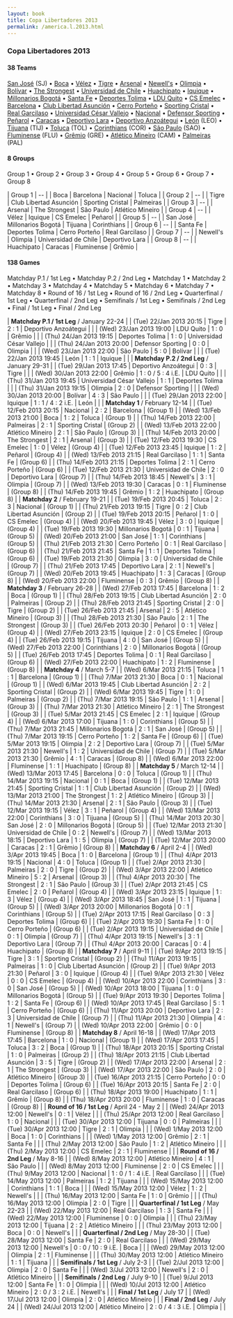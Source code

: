 ```yaml
---
layout: book
title: Copa Libertadores 2013
permalink: /america.l.2013.html
---
```



### Copa Libertadores 2013


#### 38 Teams


 [San José](bo.html#sanjose) (SJ)   •  [Boca](ar.html#bocajuniors)    •  [Vélez](ar.html#velez)    •  [Tigre](ar.html#tigre)    •  [Arsenal](ar.html#arsenalsarandi)    •  [Newell's](ar.html#newells)    •  [Olimpia](py.html#olimpia)    •  [Bolívar](bo.html#bolivar)    •  [The Strongest](bo.html#thestrongest)    •  [Universidad de Chile](cl.html#udechile)    •  [Huachipato](cl.html#huachipato)    •  [Iquique](cl.html#iquique)    •  [Millonarios Bogotá](co.html#millonarios)    •  [Santa Fe](co.html#santafe)    •  [Deportes Tolima](co.html#deportestolima)    •  [LDU Quito](ec.html#ligadequito)    •  [CS Emelec](ec.html#emelec)    •  [Barcelona](ec.html#barcelonaguayaquil)    •  [Club Libertad Asunción](py.html#libertad)    •  [Cerro Porteño](py.html#porteno)    •  [Sporting Cristal](pe.html#sportingcristal)    •  [Real Garcilaso](pe.html#realgarcilaso)    •  [Universidad César Vallejo](pe.html#trujillo)    •  [Nacional](uy.html#nacional)    •  [Defensor Sporting](uy.html#defensorsporting)    •  [Peñarol](uy.html#penarol)    •  [Caracas](ve.html#caracas)    •  [Deportivo Lara](ve.html#deportivolara)    •  [Deportivo Anzoátegui](ve.html#deportivoanzoategui)    •  [León](mx.html#leon) (LEO)   •  [Tijuana](mx.html#tijuana) (TIJ)   •  [Toluca](mx.html#toluca) (TOL)   •  [Corinthians](br.html#corinthians) (COR)   •  [São Paulo](br.html#saopaulo) (SAO)   •  [Fluminense](br.html#fluminense) (FLU)   •  [Grêmio](br.html#gremio) (GRE)   •  [Atlético Mineiro](br.html#atleticomg) (CAM)   •  [Palmeiras](br.html#palmeiras) (PAL)  



#### 8 Groups

 Group 1 •  Group 2 •  Group 3 •  Group 4 •  Group 5 •  Group 6 •  Group 7 •  Group 8

| Group 1 | -- |  | Boca  | Barcelona  | Nacional  | Toluca  |
| Group 2 | -- |  | Tigre  | Club Libertad Asunción  | Sporting Cristal  | Palmeiras  |
| Group 3 | -- |  | Arsenal  | The Strongest  | São Paulo  | Atlético Mineiro  |
| Group 4 | -- |  | Vélez  | Iquique  | CS Emelec  | Peñarol  |
| Group 5 | -- |  | San José  | Millonarios Bogotá  | Tijuana  | Corinthians  |
| Group 6 | -- |  | Santa Fe  | Deportes Tolima  | Cerro Porteño  | Real Garcilaso  |
| Group 7 | -- |  | Newell's  | Olimpia  | Universidad de Chile  | Deportivo Lara  |
| Group 8 | -- |  | Huachipato  | Caracas  | Fluminense  | Grêmio  |

 



#### 138 Games

 Matchday P.1  /  1st Leg •  Matchday P.2  /  2nd Leg •  Matchday 1 •  Matchday 2 •  Matchday 3 •  Matchday 4 •  Matchday 5 •  Matchday 6 •  Matchday 7 •  Matchday 8 •  Round of 16 / 1st Leg •  Round of 16 / 2nd Leg •  Quarterfinal / 1st Leg •  Quarterfinal / 2nd Leg •  Semifinals  / 1st Leg •  Semifinals  / 2nd Leg •  Final / 1st Leg •  Final / 2nd Leg


| **Matchday P.1  /  1st Leg** / January 22-24 |
| (Tue) 22/Jan 2013 20:15 | Tigre | 2 : 1 | Deportivo Anzoátegui |  |
| (Wed) 23/Jan 2013 19:00 | LDU Quito | 1 : 0 | Grêmio |  |
| (Thu) 24/Jan 2013 19:15 | Deportes Tolima | 1 : 0 | Universidad César Vallejo |  |
| (Thu) 24/Jan 2013 20:00 | Defensor Sporting | 0 : 0 | Olimpia |  |
| (Wed) 23/Jan 2013 22:00 | São Paulo | 5 : 0 | Bolívar |  |
| (Tue) 22/Jan 2013 19:45 | León | 1 : 1 | Iquique |  |
| **Matchday P.2  /  2nd Leg** / January 29-31 |
| (Tue) 29/Jan 2013 17:45 | Deportivo Anzoátegui | 0 : 3 | Tigre |  |
| (Wed) 30/Jan 2013 22:00 | Grêmio | 1 : 0 / 5 : 4 i.E. | LDU Quito |  |
| (Thu) 31/Jan 2013 19:45 | Universidad César Vallejo | 1 : 1 | Deportes Tolima |  |
| (Thu) 31/Jan 2013 19:15 | Olimpia | 2 : 0 | Defensor Sporting |  |
| (Wed) 30/Jan 2013 20:00 | Bolívar | 4 : 3 | São Paulo |  |
| (Tue) 29/Jan 2013 22:00 | Iquique | 1 : 1 / 4 : 2 i.E. | León |  |
| **Matchday 1** / February 12-14 |
| (Tue) 12/Feb 2013 20:15 | Nacional | 2 : 2 | Barcelona | (Group 1) |
| (Wed) 13/Feb 2013 21:00 | Boca | 1 : 2 | Toluca | (Group 1) |
| (Thu) 14/Feb 2013 22:00 | Palmeiras | 2 : 1 | Sporting Cristal | (Group 2) |
| (Wed) 13/Feb 2013 22:00 | Atlético Mineiro | 2 : 1 | São Paulo | (Group 3) |
| (Thu) 14/Feb 2013 20:00 | The Strongest | 2 : 1 | Arsenal | (Group 3) |
| (Tue) 12/Feb 2013 19:30 | CS Emelec | 1 : 0 | Vélez | (Group 4) |
| (Tue) 12/Feb 2013 23:45 | Iquique | 1 : 2 | Peñarol | (Group 4) |
| (Wed) 13/Feb 2013 21:15 | Real Garcilaso | 1 : 1 | Santa Fe | (Group 6) |
| (Thu) 14/Feb 2013 21:15 | Deportes Tolima | 2 : 1 | Cerro Porteño | (Group 6) |
| (Tue) 12/Feb 2013 21:30 | Universidad de Chile | 2 : 0 | Deportivo Lara | (Group 7) |
| (Thu) 14/Feb 2013 18:45 | Newell's | 3 : 1 | Olimpia | (Group 7) |
| (Wed) 13/Feb 2013 19:30 | Caracas | 0 : 1 | Fluminense | (Group 8) |
| (Thu) 14/Feb 2013 19:45 | Grêmio | 1 : 2 | Huachipato | (Group 8) |
| **Matchday 2** / February 19-21 |
| (Tue) 19/Feb 2013 20:45 | Toluca | 2 : 3 | Nacional | (Group 1) |
| (Thu) 21/Feb 2013 19:15 | Tigre | 0 : 2 | Club Libertad Asunción | (Group 2) |
| (Tue) 19/Feb 2013 20:15 | Peñarol | 1 : 0 | CS Emelec | (Group 4) |
| (Wed) 20/Feb 2013 19:45 | Vélez | 3 : 0 | Iquique | (Group 4) |
| (Tue) 19/Feb 2013 19:30 | Millonarios Bogotá | 0 : 1 | Tijuana | (Group 5) |
| (Wed) 20/Feb 2013 21:00 | San José | 1 : 1 | Corinthians | (Group 5) |
| (Thu) 21/Feb 2013 21:30 | Cerro Porteño | 0 : 1 | Real Garcilaso | (Group 6) |
| (Thu) 21/Feb 2013 21:45 | Santa Fe | 1 : 1 | Deportes Tolima | (Group 6) |
| (Tue) 19/Feb 2013 21:30 | Olimpia | 3 : 0 | Universidad de Chile | (Group 7) |
| (Thu) 21/Feb 2013 17:45 | Deportivo Lara | 2 : 1 | Newell's | (Group 7) |
| (Wed) 20/Feb 2013 19:45 | Huachipato | 1 : 3 | Caracas | (Group 8) |
| (Wed) 20/Feb 2013 22:00 | Fluminense | 0 : 3 | Grêmio | (Group 8) |
| **Matchday 3** / February 26-28 |
| (Wed) 27/Feb 2013 17:45 | Barcelona | 1 : 2 | Boca | (Group 1) |
| (Thu) 28/Feb 2013 19:15 | Club Libertad Asunción | 2 : 0 | Palmeiras | (Group 2) |
| (Thu) 28/Feb 2013 21:45 | Sporting Cristal | 2 : 0 | Tigre | (Group 2) |
| (Tue) 26/Feb 2013 21:45 | Arsenal | 2 : 5 | Atlético Mineiro | (Group 3) |
| (Thu) 28/Feb 2013 21:30 | São Paulo | 2 : 1 | The Strongest | (Group 3) |
| (Tue) 26/Feb 2013 20:30 | Peñarol | 0 : 1 | Vélez | (Group 4) |
| (Wed) 27/Feb 2013 23:15 | Iquique | 2 : 0 | CS Emelec | (Group 4) |
| (Tue) 26/Feb 2013 19:15 | Tijuana | 4 : 0 | San José | (Group 5) |
| (Wed) 27/Feb 2013 22:00 | Corinthians | 2 : 0 | Millonarios Bogotá | (Group 5) |
| (Tue) 26/Feb 2013 17:45 | Deportes Tolima | 0 : 1 | Real Garcilaso | (Group 6) |
| (Wed) 27/Feb 2013 22:00 | Huachipato | 1 : 2 | Fluminense | (Group 8) |
| **Matchday 4** / March 5-7 |
| (Wed) 6/Mar 2013 21:15 | Toluca | 1 : 1 | Barcelona | (Group 1) |
| (Thu) 7/Mar 2013 21:30 | Boca | 0 : 1 | Nacional | (Group 1) |
| (Wed) 6/Mar 2013 19:45 | Club Libertad Asunción | 2 : 2 | Sporting Cristal | (Group 2) |
| (Wed) 6/Mar 2013 19:45 | Tigre | 1 : 0 | Palmeiras | (Group 2) |
| (Thu) 7/Mar 2013 19:15 | São Paulo | 1 : 1 | Arsenal | (Group 3) |
| (Thu) 7/Mar 2013 21:30 | Atlético Mineiro | 2 : 1 | The Strongest | (Group 3) |
| (Tue) 5/Mar 2013 21:45 | CS Emelec | 2 : 1 | Iquique | (Group 4) |
| (Wed) 6/Mar 2013 17:00 | Tijuana | 1 : 0 | Corinthians | (Group 5) |
| (Thu) 7/Mar 2013 21:45 | Millonarios Bogotá | 2 : 1 | San José | (Group 5) |
| (Thu) 7/Mar 2013 19:15 | Cerro Porteño | 1 : 2 | Santa Fe | (Group 6) |
| (Tue) 5/Mar 2013 19:15 | Olimpia | 2 : 2 | Deportivo Lara | (Group 7) |
| (Tue) 5/Mar 2013 21:30 | Newell's | 1 : 2 | Universidad de Chile | (Group 7) |
| (Tue) 5/Mar 2013 21:30 | Grêmio | 4 : 1 | Caracas | (Group 8) |
| (Wed) 6/Mar 2013 22:00 | Fluminense | 1 : 1 | Huachipato | (Group 8) |
| **Matchday 5** / March 12-14 |
| (Wed) 13/Mar 2013 17:45 | Barcelona | 0 : 0 | Toluca | (Group 1) |
| (Thu) 14/Mar 2013 19:15 | Nacional | 0 : 1 | Boca | (Group 1) |
| (Tue) 12/Mar 2013 21:45 | Sporting Cristal | 1 : 1 | Club Libertad Asunción | (Group 2) |
| (Wed) 13/Mar 2013 21:00 | The Strongest | 1 : 2 | Atlético Mineiro | (Group 3) |
| (Thu) 14/Mar 2013 21:30 | Arsenal | 2 : 1 | São Paulo | (Group 3) |
| (Tue) 12/Mar 2013 19:15 | Vélez | 3 : 1 | Peñarol | (Group 4) |
| (Wed) 13/Mar 2013 22:00 | Corinthians | 3 : 0 | Tijuana | (Group 5) |
| (Thu) 14/Mar 2013 20:30 | San José | 2 : 0 | Millonarios Bogotá | (Group 5) |
| (Tue) 12/Mar 2013 21:30 | Universidad de Chile | 0 : 2 | Newell's | (Group 7) |
| (Wed) 13/Mar 2013 18:15 | Deportivo Lara | 1 : 5 | Olimpia | (Group 7) |
| (Tue) 12/Mar 2013 20:00 | Caracas | 2 : 1 | Grêmio | (Group 8) |
| **Matchday 6** / April 2-4 |
| (Wed) 3/Apr 2013 19:45 | Boca | 1 : 0 | Barcelona | (Group 1) |
| (Thu) 4/Apr 2013 19:15 | Nacional | 4 : 0 | Toluca | (Group 1) |
| (Tue) 2/Apr 2013 21:30 | Palmeiras | 2 : 0 | Tigre | (Group 2) |
| (Wed) 3/Apr 2013 22:00 | Atlético Mineiro | 5 : 2 | Arsenal | (Group 3) |
| (Thu) 4/Apr 2013 20:30 | The Strongest | 2 : 1 | São Paulo | (Group 3) |
| (Tue) 2/Apr 2013 21:45 | CS Emelec | 2 : 0 | Peñarol | (Group 4) |
| (Wed) 3/Apr 2013 23:15 | Iquique | 1 : 3 | Vélez | (Group 4) |
| (Wed) 3/Apr 2013 18:45 | San José | 1 : 1 | Tijuana | (Group 5) |
| (Wed) 3/Apr 2013 20:00 | Millonarios Bogotá | 0 : 1 | Corinthians | (Group 5) |
| (Tue) 2/Apr 2013 17:15 | Real Garcilaso | 0 : 3 | Deportes Tolima | (Group 6) |
| (Tue) 2/Apr 2013 19:30 | Santa Fe | 1 : 0 | Cerro Porteño | (Group 6) |
| (Tue) 2/Apr 2013 19:15 | Universidad de Chile | 0 : 1 | Olimpia | (Group 7) |
| (Thu) 4/Apr 2013 19:15 | Newell's | 3 : 1 | Deportivo Lara | (Group 7) |
| (Thu) 4/Apr 2013 20:00 | Caracas | 0 : 4 | Huachipato | (Group 8) |
| **Matchday 7** / April 9-11 |
| (Tue) 9/Apr 2013 19:15 | Tigre | 3 : 1 | Sporting Cristal | (Group 2) |
| (Thu) 11/Apr 2013 19:15 | Palmeiras | 1 : 0 | Club Libertad Asunción | (Group 2) |
| (Tue) 9/Apr 2013 21:30 | Peñarol | 3 : 0 | Iquique | (Group 4) |
| (Tue) 9/Apr 2013 21:30 | Vélez | 0 : 0 | CS Emelec | (Group 4) |
| (Wed) 10/Apr 2013 22:00 | Corinthians | 3 : 0 | San José | (Group 5) |
| (Wed) 10/Apr 2013 18:00 | Tijuana | 1 : 0 | Millonarios Bogotá | (Group 5) |
| (Tue) 9/Apr 2013 19:30 | Deportes Tolima | 1 : 2 | Santa Fe | (Group 6) |
| (Wed) 10/Apr 2013 17:45 | Real Garcilaso | 5 : 1 | Cerro Porteño | (Group 6) |
| (Thu) 11/Apr 2013 20:00 | Deportivo Lara | 2 : 3 | Universidad de Chile | (Group 7) |
| (Thu) 11/Apr 2013 21:30 | Olimpia | 4 : 1 | Newell's | (Group 7) |
| (Wed) 10/Apr 2013 22:00 | Grêmio | 0 : 0 | Fluminense | (Group 8) |
| **Matchday 8** / April 16-18 |
| (Wed) 17/Apr 2013 17:45 | Barcelona | 1 : 0 | Nacional | (Group 1) |
| (Wed) 17/Apr 2013 17:45 | Toluca | 3 : 2 | Boca | (Group 1) |
| (Thu) 18/Apr 2013 20:15 | Sporting Cristal | 1 : 0 | Palmeiras | (Group 2) |
| (Thu) 18/Apr 2013 21:15 | Club Libertad Asunción | 3 : 5 | Tigre | (Group 2) |
| (Wed) 17/Apr 2013 22:00 | Arsenal | 2 : 1 | The Strongest | (Group 3) |
| (Wed) 17/Apr 2013 22:00 | São Paulo | 2 : 0 | Atlético Mineiro | (Group 3) |
| (Tue) 16/Apr 2013 21:15 | Cerro Porteño | 0 : 0 | Deportes Tolima | (Group 6) |
| (Tue) 16/Apr 2013 20:15 | Santa Fe | 2 : 0 | Real Garcilaso | (Group 6) |
| (Thu) 18/Apr 2013 19:00 | Huachipato | 1 : 1 | Grêmio | (Group 8) |
| (Thu) 18/Apr 2013 20:00 | Fluminense | 1 : 0 | Caracas | (Group 8) |
| **Round of 16 / 1st Leg** / April 24 - May 2 |
| (Wed) 24/Apr 2013 12:00 | Newell's | 0 : 1 | Vélez |  |
| (Thu) 25/Apr 2013 12:00 | Real Garcilaso | 1 : 0 | Nacional |  |
| (Tue) 30/Apr 2013 12:00 | Tijuana | 0 : 0 | Palmeiras |  |
| (Tue) 30/Apr 2013 12:00 | Tigre | 2 : 1 | Olimpia |  |
| (Wed) 1/May 2013 12:00 | Boca | 1 : 0 | Corinthians |  |
| (Wed) 1/May 2013 12:00 | Grêmio | 2 : 1 | Santa Fe |  |
| (Thu) 2/May 2013 12:00 | São Paulo | 1 : 2 | Atlético Mineiro |  |
| (Thu) 2/May 2013 12:00 | CS Emelec | 2 : 1 | Fluminense |  |
| **Round of 16 / 2nd Leg** / May 8-16 |
| (Wed) 8/May 2013 12:00 | Atlético Mineiro | 4 : 1 | São Paulo |  |
| (Wed) 8/May 2013 12:00 | Fluminense | 2 : 0 | CS Emelec |  |
| (Thu) 9/May 2013 12:00 | Nacional | 1 : 0 / 1 : 4 i.E. | Real Garcilaso |  |
| (Tue) 14/May 2013 12:00 | Palmeiras | 1 : 2 | Tijuana |  |
| (Wed) 15/May 2013 12:00 | Corinthians | 1 : 1 | Boca |  |
| (Wed) 15/May 2013 12:00 | Vélez | 1 : 2 | Newell's |  |
| (Thu) 16/May 2013 12:00 | Santa Fe | 1 : 0 | Grêmio |  |
| (Thu) 16/May 2013 12:00 | Olimpia | 2 : 0 | Tigre |  |
| **Quarterfinal / 1st Leg** / May 22-23 |
| (Wed) 22/May 2013 12:00 | Real Garcilaso | 1 : 3 | Santa Fe |  |
| (Wed) 22/May 2013 12:00 | Fluminense | 0 : 0 | Olimpia |  |
| (Thu) 23/May 2013 12:00 | Tijuana | 2 : 2 | Atlético Mineiro |  |
| (Thu) 23/May 2013 12:00 | Boca | 0 : 0 | Newell's |  |
| **Quarterfinal / 2nd Leg** / May 28-30 |
| (Tue) 28/May 2013 12:00 | Santa Fe | 2 : 0 | Real Garcilaso |  |
| (Wed) 29/May 2013 12:00 | Newell's | 0 : 0 / 10 : 9 i.E. | Boca |  |
| (Wed) 29/May 2013 12:00 | Olimpia | 2 : 1 | Fluminense |  |
| (Thu) 30/May 2013 12:00 | Atlético Mineiro | 1 : 1 | Tijuana |  |
| **Semifinals  / 1st Leg** / July 2-3 |
| (Tue) 2/Jul 2013 12:00 | Olimpia | 2 : 0 | Santa Fe |  |
| (Wed) 3/Jul 2013 12:00 | Newell's | 2 : 0 | Atlético Mineiro |  |
| **Semifinals  / 2nd Leg** / July 9-10 |
| (Tue) 9/Jul 2013 12:00 | Santa Fe | 1 : 0 | Olimpia |  |
| (Wed) 10/Jul 2013 12:00 | Atlético Mineiro | 2 : 0 / 3 : 2 i.E. | Newell's |  |
| **Final / 1st Leg** / July 17 |
| (Wed) 17/Jul 2013 12:00 | Olimpia | 2 : 0 | Atlético Mineiro |  |
| **Final / 2nd Leg** / July 24 |
| (Wed) 24/Jul 2013 12:00 | Atlético Mineiro | 2 : 0 / 4 : 3 i.E. | Olimpia |  |
